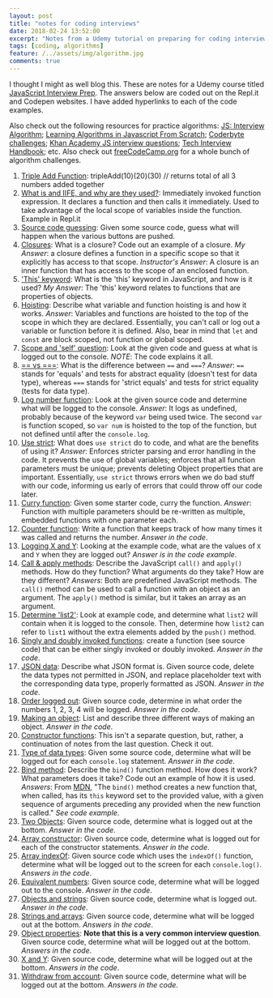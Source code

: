 ```yaml
---
layout: post
title: "notes for coding interviews"
date: 2018-02-24 13:52:00
excerpt: "Notes from a Udemy tutorial on preparing for coding interviews."
tags: [coding, algorithms]
feature: /../assets/img/algorithm.jpg
comments: true
---
```

I thought I might as well blog this. These are notes for a Udemy course titled [JavaScript Interview Prep](https://www.udemy.com/javascript-interview-prep/learn/v4/content). The answers below are coded out on the Repl.it and Codepen websites. I have added hyperlinks to each of the code examples.

Also check out the following resources for practice algorithms: [JS: Interview Algorithm](https://thatjsdude.com/interview/js1.html); [Learning Algorithms in Javascript From Scratch](https://www.udemy.com/learning-algorithms-in-javascript-from-scratch/learn/v4/overview); [Coderbyte challenges](https://coderbyte.com/challenges); [Khan Academy JS interview questions](http://khan4019.github.io/front-end-Interview-Questions/sort.html); [Tech Interview Handbook](https://github.com/pulamusic/tech-interview-handbook); etc. Also check out [freeCodeCamp.org](https://www.freecodecamp.org) for a whole bunch of algorithm challenges.

1. [Triple Add Function](https://repl.it/@jgCarroll/tripleAddFunction): tripleAdd(10)(20)(30) // returns total of all 3 numbers added together
2. [What is and IIFE, and why are they used?](https://repl.it/@jgCarroll/exampleIIFE): Immediately invoked function expression. It declares a function and then calls it immediately. Used to take advantage of the local scope of variables inside the function. Example in Repl.it
3. [Source code guessing](https://codepen.io/pulamusic/pen/YeYvVp?editors=1010): Given some source code, guess what will happen when the various buttons are pushed.
4. [Closures](https://repl.it/@jgCarroll/closures): What is a closure? Code out an example of a closure. *My Answer*: a closure defines a function in a specific scope so that it explicitly has access to that scope. *Instructor's Answer*: A closure is an inner function that has access to the scope of an enclosed function.
5. ['This' keyword](https://repl.it/@jgCarroll/thisKeyword): What is the 'this' keyword in JavaScript, and how is it used? *My Answer*: The 'this' keyword relates to functions that are properties of objects.
6. [Hoisting](https://repl.it/@jgCarroll/hoisting): Describe what variable and function hoisting is and how it works. *Answer*: Variables and functions are hoisted to the top of the scope in which they are declared. Essentially, you can't call or log out a variable or function before it is defined. Also, bear in mind that `let` and `const` are block scoped, not function or global scoped.
7. [Scope and 'self' question](https://repl.it/@jgCarroll/scopeAndSelf): Look at the given code and guess at what is logged out to the console. *NOTE*: The code explains it all.
8. [== vs ===](https://repl.it/@jgCarroll/vs): What is the difference between `==` and `===`? *Answer*: `==` stands for 'equals' and tests for abstract equality (doesn't test for data type), whereas `===` stands for 'strict equals' and tests for strict equality (tests for data type).
9. [Log number function](https://repl.it/@jgCarroll/logNumberFunction): Look at the given source code and determine what will be logged to the console. *Answer*: It logs as undefined, probably because of the keyword `var` being used twice. The second `var` is function scoped, so `var num` is hoisted to the top of the function, but not defined until after the `console.log`.
10. [Use strict](https://repl.it/@jgCarroll/useStrict): What does `use strict` do to code, and what are the benefits of using it? *Answer*: Enforces stricter parsing and error handling in the code. It prevents the use of global variables; enforces that all function parameters must be unique; prevents deleting Object properties that are important. Essentially, `use strict` throws errors when we do bad stuff with our code, informing us early of errors that could throw off our code later.
11. [Curry function](https://repl.it/@jgCarroll/curryFunction): Given some starter code, curry the function. *Answer*: Function with multiple parameters should be re-written as multiple, embedded functions with one parameter each.
12. [Counter function](https://repl.it/@jgCarroll/counterFunction): Write a function that keeps track of how many times it was called and returns the number. *Answer in the code*.
13. [Logging X and Y](https://repl.it/@jgCarroll/loggingXAndY): Looking at the example code, what are the values of `X` and `Y` when they are logged out? *Answer is in the code example*.
14. [Call &amp; apply methods](https://repl.it/@jgCarroll/callAndApplyMethods): Describe the JavaScript `call()` and `apply()` methods. How do they function? What arguments do they take? How are they different? *Answers*: Both are predefined JavaScript methods. The `call()` method can be used to call a function with an object as an argument. The `apply()` method is similar, but it takes an array as an argument.
15. [Determine 'list2'](https://repl.it/@jgCarroll/list2): Look at example code, and determine what `list2` will contain when it is logged to the console. Then, determine how `list2` can refer to `list1` without the extra elements added by the `push()` method.
16. [Singly and doubly invoked functions](https://repl.it/@jgCarroll/singleAndDoubleInvokedFunctions): create a function (see source code) that can be either singly invoked or doubly invoked. *Answer in the code*.
17. [JSON data](https://repl.it/@jgCarroll/JSONdata): Describe what JSON format is. Given source code, delete the data types not permitted in JSON, and replace placeholder text with the corresponding data type, properly formatted as JSON. *Answer in the code*.
18. [Order logged out](https://repl.it/@jgCarroll/orderLoggedOut): Given source code, determine in what order the numbers 1, 2, 3, 4 will be logged. *Answer in the code*.
19. [Making an object](https://repl.it/@jgCarroll/makingAnObject): List and describe three different ways of making an object. *Answer in the code*.
20. [Constructor functions](https://repl.it/@jgCarroll/constructorFunctions): This isn't a separate question, but, rather, a continuation of notes from the last question. Check it out.
21. [Type of data types](https://repl.it/@jgCarroll/typeOfDataTypes): Given some source code, determine what will be logged out for each `console.log` statement. *Answer in the code*.
22. [Bind method](https://repl.it/@jgCarroll/bindMethod): Describe the `bind()` function method. How does it work? What parameters does it take? Code out an example of how it is used. *Answers*: From [MDN](https://developer.mozilla.org/en-US/docs/Web/JavaScript/Reference/Global_Objects/Function/bind), "The `bind()` method creates a new function that, when called, has its `this` keyword set to the provided value, with a given sequence of arguments preceding any provided when the new function is called." *See code example*.
23. [Two Objects](https://repl.it/@jgCarroll/twoObjects): Given source code, determine what is logged out at the bottom. *Answer in the code*.
24. [Array constructor](https://repl.it/@jgCarroll/arrayConstructor): Given source code, determine what is logged out for each of the constructor statements. *Answer in the code*.
25. [Array indexOf](https://repl.it/@jgCarroll/arrayIndexOf): Given source code which uses the `indexOf()` function, determine what will be logged out to the screen for each `console.log()`. *Answers in the code*.
26. [Equivalent numbers](https://repl.it/@jgCarroll/equivalentNumbers): Given source code, determine what will be logged out to the console. *Answer in the code*.
27. [Objects and strings](https://repl.it/@jgCarroll/objectsAndStrings): Given source code, determine what is logged out. *Answer in the code*.
28. [Strings and arrays](https://repl.it/@jgCarroll/stringsAndArrays): Given source code, determine what will be logged out at the bottom. *Answers in the code*.
29. [Object properties](https://repl.it/@jgCarroll/objectProperties): **Note that this is a very common interview question**. Given source code, determine what will be logged out at the bottom. *Answers in the code*.
30. [X and Y](https://repl.it/@jgCarroll/XandY): Given source code, determine what will be logged out at the bottom. *Answers in the code*.
31. [Withdraw from account](https://repl.it/@jgCarroll/withdrawFromAccount): Given source code, determine what will be logged out at the bottom. *Answers in the code*.
